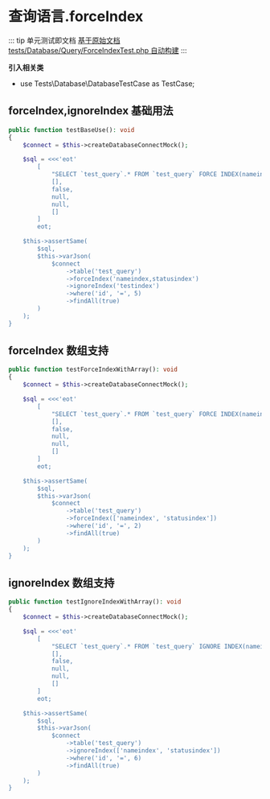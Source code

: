 # 查询语言.forceIndex

::: tip 单元测试即文档
[基于原始文档 tests/Database/Query/ForceIndexTest.php 自动构建](https://github.com/hunzhiwange/framework/blob/master/tests/Database/Query/ForceIndexTest.php)
:::
    
**引入相关类**

 * use Tests\Database\DatabaseTestCase as TestCase;

## forceIndex,ignoreIndex 基础用法

``` php
public function testBaseUse(): void
{
    $connect = $this->createDatabaseConnectMock();

    $sql = <<<'eot'
        [
            "SELECT `test_query`.* FROM `test_query` FORCE INDEX(nameindex,statusindex) IGNORE INDEX(testindex) WHERE `test_query`.`id` = 5",
            [],
            false,
            null,
            null,
            []
        ]
        eot;

    $this->assertSame(
        $sql,
        $this->varJson(
            $connect
                ->table('test_query')
                ->forceIndex('nameindex,statusindex')
                ->ignoreIndex('testindex')
                ->where('id', '=', 5)
                ->findAll(true)
        )
    );
}
```
    
## forceIndex 数组支持

``` php
public function testForceIndexWithArray(): void
{
    $connect = $this->createDatabaseConnectMock();

    $sql = <<<'eot'
        [
            "SELECT `test_query`.* FROM `test_query` FORCE INDEX(nameindex,statusindex) WHERE `test_query`.`id` = 2",
            [],
            false,
            null,
            null,
            []
        ]
        eot;

    $this->assertSame(
        $sql,
        $this->varJson(
            $connect
                ->table('test_query')
                ->forceIndex(['nameindex', 'statusindex'])
                ->where('id', '=', 2)
                ->findAll(true)
        )
    );
}
```
    
## ignoreIndex 数组支持

``` php
public function testIgnoreIndexWithArray(): void
{
    $connect = $this->createDatabaseConnectMock();

    $sql = <<<'eot'
        [
            "SELECT `test_query`.* FROM `test_query` IGNORE INDEX(nameindex,statusindex) WHERE `test_query`.`id` = 6",
            [],
            false,
            null,
            null,
            []
        ]
        eot;

    $this->assertSame(
        $sql,
        $this->varJson(
            $connect
                ->table('test_query')
                ->ignoreIndex(['nameindex', 'statusindex'])
                ->where('id', '=', 6)
                ->findAll(true)
        )
    );
}
```